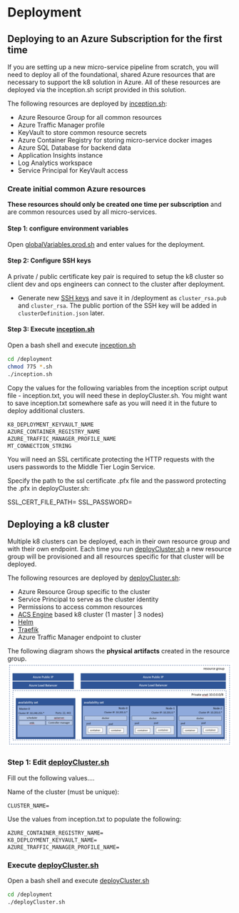 # Deployment

## Deploying to an Azure Subscription for the first time

If you are setting up a new micro-service pipeline from scratch, you will need to deploy all of the foundational, shared Azure resources that are necessary to support the k8 solution in Azure. All of these resources are deployed via the inception.sh script provided in this solution.

The following resources are deployed by [inception.sh](deployment/inception.sh):

- Azure Resource Group for all common resources
- Azure Traffic Manager profile
- KeyVault to store common resource secrets
- Azure Container Registry for storing micro-service docker images
- Azure SQL Database for backend data
- Application Insights instance
- Log Analytics workspace
- Service Principal for KeyVault access

### Create initial common Azure resources

**These resources should only be created one time per subscription** and are common resources used by all micro-services.

#### Step 1: configure environment variables

Open [globalVariables.prod.sh](deployment/globalVariables.prod.sh) and enter values for the deployment.

#### Step 2: Configure SSH keys

A private / public certificate key pair is required to setup the k8 cluster so client dev and ops engineers can connect to the cluster after deployment.

- Generate new [SSH keys](https://github.com/Azure/acs-engine/blob/master/docs/ssh.md#ssh-key-generation/) and save it in /deployment as `cluster_rsa.pub` and `cluster_rsa`. The public portion of the SSH key will be added in `clusterDefinition.json` later.

#### Step 3: Execute [inception.sh](deployment/inception.sh)

Open a bash shell and execute [inception.sh](deployment/inception.sh)

```bash
cd /deployment
chmod 775 *.sh
./inception.sh
```

Copy the values for the following variables from the inception script output file - inception.txt, you will need these in deployCluster.sh. You might want to save inception.txt somewhere safe as you will need it in the future to deploy additional clusters.

```shell
K8_DEPLOYMENT_KEYVAULT_NAME
AZURE_CONTAINER_REGISTRY_NAME
AZURE_TRAFFIC_MANAGER_PROFILE_NAME
MT_CONNECTION_STRING
```

You will need an SSL certificate protecting the HTTP requests with the users passwords to the Middle Tier Login Service.

Specify the path to the ssl certificate .pfx file and the password protecting the .pfx in deployCluster.sh:

SSL_CERT_FILE_PATH=
SSL_PASSWORD=

## Deploying a k8 cluster

Multiple k8 clusters can be deployed, each in their own resource group and with their own endpoint. Each time you run [deployCluster.sh](deployment/deployCluster.sh) a new resource group will be provisioned and all resources specific for that cluster will be deployed.

The following resources are deployed by [deployCluster.sh](deployment/deployCluster.sh):

- Azure Resource Group specific to the cluster
- Service Principal to serve as the cluster identity
- Permissions to access common resources
- [ACS Engine](./deployment/acs-engine.md) based k8 cluster (1 master | 3 nodes)
- [Helm](https://www.helm.sh/)
- [Traefik](https://docs.traefik.io/user-guide/kubernetes/)
- Azure Traffic Manager endpoint to cluster

The following diagram shows the **physical artifacts** created in the resource group.
![Kubernetes Resources](./deployment/kubernetes-resource-group.png)

### Step 1: Edit [deployCluster.sh](deployment/deployCluster.sh)

Fill out the following values....

Name of the cluster (must be unique):

```shell
CLUSTER_NAME=
```

Use the values from inception.txt to populate the following:

```shell
AZURE_CONTAINER_REGISTRY_NAME=
K8_DEPLOYMENT_KEYVAULT_NAME=
AZURE_TRAFFIC_MANAGER_PROFILE_NAME=
```

### Execute [deployCluster.sh](deployment/deployCluster.sh)

Open a bash shell and execute [deployCluster.sh](deployment/deployCluster.sh)

```bash
cd /deployment
./deployCluster.sh
```
